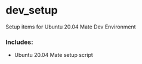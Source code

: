 # dev_setup
Setup items for Ubuntu 20.04 Mate Dev Environment

### Includes:
- Ubuntu 20.04 Mate setup script
